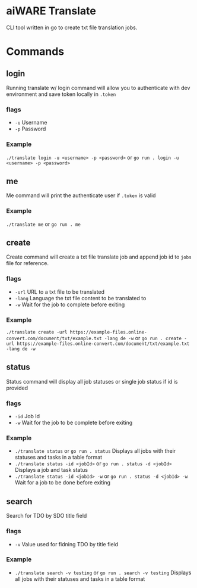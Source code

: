 # aiWARE Translate
CLI tool written in go to create txt file translation jobs. 

# Commands
## login
Running translate w/ login command will allow you to authenticate with dev environment and save token locally in `.token`
### flags
- `-u` Username
- `-p` Password
### Example
`./translate login -u <username> -p <password>` or `go run . login -u <username> -p <password>`
## me
Me command will print the authenticate user if `.token` is valid
### Example
`./translate me` or `go run . me`
## create
Create command will create a txt file translate job and append job id to `jobs` file for reference.
### flags
- `-url` URL to a txt file to be translated
- `-lang` Language the txt file content to be translated to
- `-w` Wait for the job to complete before exiting
### Example
`./translate create -url https://example-files.online-convert.com/document/txt/example.txt -lang de -w`
or
`go run . create -url https://example-files.online-convert.com/document/txt/example.txt -lang de -w`
## status
Status command will display all job statuses or single job status if id is provided
### flags
- `-id` Job Id
- `-w` Wait for the job to be complete before exiting
### Example
- `./translate status` or `go run . status` Displays all jobs with their statuses and tasks in a table format
- `./translate status -id <jobId>` or `go run . status -d <jobId>` Displays a job and task status
- `./translate status -id <jobId> -w` or `go run . status -d <jobId> -w` Wait for a job to be done before exiting
## search
Search for TDO by SDO title field
### flags
- `-v` Value used for fidning TDO by title field
### Example
- `./translate search -v testing` or `go run . search -v testing` Displays all jobs with their statuses and tasks in a table format
